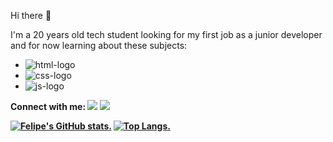 Hi there 👋

I'm a 20 years old tech student looking for my first job as a junior developer and for now learning about these subjects:

- <img src="https://img.shields.io/badge/HTML5-E34F26?style=for-the-badge&logo=html5&logoColor=white" alt="html-logo"> 
- <img src="https://img.shields.io/badge/CSS3-1572B6?style=for-the-badge&logo=css3&logoColor=white" alt="css-logo">
- <img src="https://img.shields.io/badge/JavaScript-F7DF1E?style=for-the-badge&logo=javascript&logoColor=black" alt="js-logo">

<b> Connect with me: <b> 
  <img src="https://img.shields.io/badge/Instagram-E4405F?style=for-the-badge&logo=instagram&logoColor=white">
  <img src="https://img.shields.io/badge/LinkedIn-0077B5?style=for-the-badge&logo=linkedin&logoColor=white">

[![Felipe's GitHub stats](https://github-readme-stats.vercel.app/api?username=siqueirafelipe).](https://github.com/anuraghazara/github-readme-stats)
[![Top Langs](https://github-readme-stats.vercel.app/api/top-langs/?username=siqueirafelipe).](https://github.com/anuraghazara/github-readme-stats)
